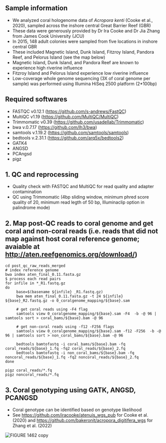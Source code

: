 ## Sample information
- We analyzed coral hologenome data of _Acropora kenti_ (Cooke et al., 2020), sampled across the inshore central Great Barrier Reef (GBR)
- These data were generously provided by Dr Ira Cooke and Dr Jia Zhang from James Cook University (JCU)
-  In 2015, 148 adult colonies were sampled from five locations in inshore central GBR
-  These included Magnetic Island, Dunk Island, Fitzroy Island, Pandora Reef, and Pelorus Island (see the map below)
-  Magnetic Island, Dunk Island, and Pandora Reef are known to experience high riverine influence
-  Fitzroy Island and Pelorus Island experience low riverine influence
-  Low-coverage whole genome sequencing (3X of coral genome per sample) was performed using Illumina HiSeq 2500 platform (2*100bp)

## Required softwares 
- FASTQC v0.12.1 (https://github.com/s-andrews/FastQC)
- MultiQC v1.19 (https://github.com/MultiQC/MultiQC)
- Trimmomatic v0.39 (https://github.com/usadellab/Trimmomatic)
- bwa v.0.7.17 (https://github.com/lh3/bwa)
- samtools v.1.19.2 (https://github.com/samtools/samtools)
- bedtools v.2.31.1 (https://github.com/arq5x/bedtools2)
- GATK4
- ANGSD
- PCAngsd
- pigz 

## 1. QC and reprocessing
- Quality check with FASTQC and MultiQC for read quality and adapter contamination
- QC using Trimmomatic (4bp sliding window, minimum phred score quality of 20, minimum read legth of 50 bp, Illuminaclip option in palindrome mode)

## 2. Map post-QC reads to coral genome and get coral and non-coral reads (i.e. reads that did not map against host coral reference genome; avaiable at http://aten.reefgenomics.org/download/) 
```
cd post_qc_raw_reads_merged
# index reference genome 
bwa index aten_final_0.11.fasta.gz
$ process each read pairs
for infile in *_R1.fastq.gz
do
     base=$(basename ${infile} _R1.fastq.gz)
     bwa mem aten_final_0.11.fasta.gz -t 24 ${infile} ${base}_R2.fastq.gz -o 0_coralgenome_mapping/${base}.sam

     # get coral reads using -F4 flag
     samtools view 0_coralgenome_mapping/${base}.sam -F4  -b -@ 96 | samtools sort > coral_bams/${base}.bam -@ 96

     # get non-coral reads using -f12 -F256 flags
     samtools view 0_coralgenome_mapping/${base}.sam -f12 -F256  -b -@ 96 | samtools sort > non_coral_bams/${base}.bam -@ 96

     bedtools bamtofastq -i coral_bams/${base}.bam -fq coral_reads/${base}_1.fq -fq2 coral_reads/${base}_2.fq
     bedtools bamtofastq -i non_coral_bams/${base}.bam -fq noncoral_reads/${base}_1.fq -fq2 noncoral_reads/${base}_2.fq
done

pigz coral_reads/*.fq
pigz noncoral_reads/*.fq

```
## 3. Coral genotyping using GATK, ANGSD, PCANGSD
- Coral genotype can be identified based on genotype likelihood
- See https://github.com/iracooke/atenuis_wgs_pub for Cooke et al. (2020) and https://github.com/bakeronit/acropora_digitifera_wgs for Zhang et al. (2022) 

![FIGURE 1462  copy](https://github.com/hisatakeishida/Symb-SHIN/assets/95674651/8a91bc78-c762-49e5-9099-c32623fc09f9)






